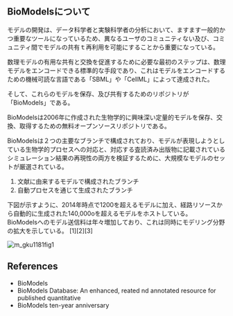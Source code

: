 ## BioModelsについて
モデルの開発は、データ科学者と実験科学者の分析において、ますます一般的かつ重要なツールになっているため、異なるユーザのコミュニティない及び、コミュニティ間でモデルの共有ｔ再利用を可能にすることから重要になっている。 

数理モデルの有用な共有と交換を促進するために必要な最初のステップは、数理モデルをエンコードできる標準的な手段であり、これはモデルをエンコードするための機械可読な言語である「SBML」や「CellML」によって達成された。

そして、これらのモデルを保存、及び共有するためのリポジトリが「BioModels」である。

BioModelsは2006年に作成された生物学的に興味深い定量的モデルを保存、交換、取得するための無料オープンソースリポジトリである。  

BioModelsは２つの主要なブランチで構成されており、モデルが表現しようとしている生物学的プロセスへの対応と、対応する査読済み出版物に記載されているシミュレーション結果の再現性の両方を検証するために、大規模なモデルのセットが厳選されている。  

1. 文献に由来するモデルで構成されたブランチ
2. 自動プロセスを通じて生成されたブランチ


下図が示すように、2014年時点で1200を超えるモデルに加え、経路リソースから自動的に生成された140,000oを超えるモデルをホストしている。  
BioModelsへのモデル送信料は年々増加しており、これは同時にモデリング分野の拡大を示している。
[1][2][3]

![m_gku1181fig1](https://github.com/take331/sbml-visualizer/assets/73569757/45e4467a-f062-4f3c-a8fb-e2b7ff48e96c)

## References
- BioModels
- BioModels Database: An enhanced, reated nd annotated resource for published quantitative
- BioModels ten-year anniversary
